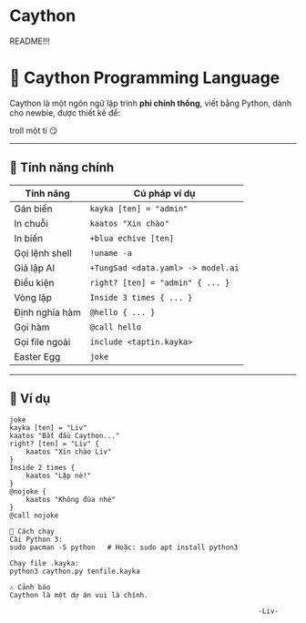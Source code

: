 # Caython
README!!!
# 🐍 Caython Programming Language

Caython là một ngôn ngữ lập trình **phi chính thống**, viết bằng Python, dành cho newbie, được thiết kế để:

 troll một tí 😏

---

## 🚀 Tính năng chính

| Tính năng        | Cú pháp ví dụ                                      |
|------------------|-----------------------------------------------------|
| Gán biến         | `kayka [ten] = "admin"`                             |
| In chuỗi         | `kaatos "Xin chào"`                                 |
| In biến          | `+blua echive [ten]`                                |
| Gọi lệnh shell   | `!uname -a`                                         |
| Giả lập AI       | `+TungSad <data.yaml> -> model.ai`                 |
| Điều kiện        | `right? [ten] = "admin" { ... }`                    |
| Vòng lặp         | `Inside 3 times { ... }`                            |
| Định nghĩa hàm   | `@hello { ... }`                                    |
| Gọi hàm          | `@call hello`                                       |
| Gọi file ngoài   | `include <taptin.kayka>`                            |
| Easter Egg       | `joke`                                              |

---

## 🧪 Ví dụ

```kayka
joke
kayka [ten] = "Liv"
kaatos "Bắt đầu Caython..."
right? [ten] = "Liv" {
    kaatos "Xin chào Liv"
}
Inside 2 times {
    kaatos "Lặp nè!"
}
@nojoke {
    kaatos "Không đùa nhé"
}
@call nojoke

🔧 Cách chạy
Cài Python 3:
sudo pacman -S python   # Hoặc: sudo apt install python3

Chạy file .kayka:
python3 caython.py tenfile.kayka

⚠️ Cảnh báo
Caython là một dự án vui là chính. 

                                                             -Liv-
